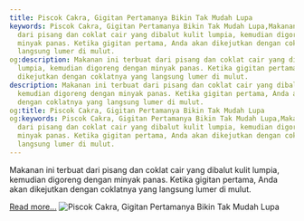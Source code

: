 ```yaml
---
title: Piscok Cakra, Gigitan Pertamanya Bikin Tak Mudah Lupa
keywords: Piscok Cakra, Gigitan Pertamanya Bikin Tak Mudah Lupa,Makanan ini terbuat
  dari pisang dan coklat cair yang dibalut kulit lumpia, kemudian digoreng dengan
  minyak panas. Ketika gigitan pertama, Anda akan dikejutkan dengan coklatnya yang
  langsung lumer di mulut.
og:description: Makanan ini terbuat dari pisang dan coklat cair yang dibalut kulit
  lumpia, kemudian digoreng dengan minyak panas. Ketika gigitan pertama, Anda akan
  dikejutkan dengan coklatnya yang langsung lumer di mulut.
description: Makanan ini terbuat dari pisang dan coklat cair yang dibalut kulit lumpia,
  kemudian digoreng dengan minyak panas. Ketika gigitan pertama, Anda akan dikejutkan
  dengan coklatnya yang langsung lumer di mulut.
og:title: Piscok Cakra, Gigitan Pertamanya Bikin Tak Mudah Lupa
og:keywords: Piscok Cakra, Gigitan Pertamanya Bikin Tak Mudah Lupa,Makanan ini terbuat
  dari pisang dan coklat cair yang dibalut kulit lumpia, kemudian digoreng dengan
  minyak panas. Ketika gigitan pertama, Anda akan dikejutkan dengan coklatnya yang
  langsung lumer di mulut.
---
```


Makanan ini terbuat dari pisang dan coklat cair yang dibalut kulit lumpia, kemudian digoreng dengan minyak panas. Ketika gigitan pertama, Anda akan dikejutkan dengan coklatnya yang langsung lumer di mulut.

[Read more...](https://www.sportourism.id/post/5965/piscok-cakra-gigitan-pertamanya-bikin-tak-mudah-lupa "Piscok Cakra, Gigitan Pertamanya Bikin Tak Mudah Lupa")
![Piscok Cakra, Gigitan Pertamanya Bikin Tak Mudah Lupa](https://services.sportourism.id/fileload/piscok-cakrajpg-yC9H.JPG "Piscok Cakra, Gigitan Pertamanya Bikin Tak Mudah Lupa")